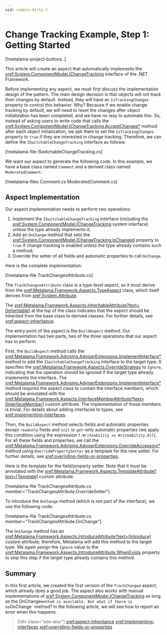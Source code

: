 ```yaml
---
uid: sample-dirty-1
---
```


# Change Tracking Example, Step 1: Getting Started

[!metalama-project-buttons .]

This article will create an aspect that automatically implements the <xref:System.ComponentModel.IChangeTracking>
interface of the .NET Framework.

Before implementing any aspect, we must first discuss the implementation design of the pattern. The main design decision
is that objects will not track their changes by default. Instead, they will have an `IsTrackingChanges` property to
control this behavior. Why? Because if we enable change tracking by default, we will need to reset the changes after
object initialization has been completed, and we have no way to automate this. So, instead of asking users to write code
that calls the <xref:System.ComponentModel.IChangeTracking.AcceptChanges*> method after each object initialization, we
ask them to set the `IsTrackingChanges` property to `true` if they are interested in change tracking. Therefore, we can
define the `ISwitchableChangeTracking` interface as follows:

[!metalama-file ISwitchableChangeTracking.cs]

We want our aspect to generate the following code. In this example, we have a base class named `Comment` and a derived
class named `ModeratedComment`.

[!metalama-files Comment.cs ModeratedComment.cs]

## Aspect Implementation

Our aspect implementation needs to perform two operations:

1. Implement the `ISwitchableChangeTracking` interface (including the <xref:System.ComponentModel.IChangeTracking>
   system interface) unless the type already implements it;
2. Add an `OnChange` method that sets the <xref:System.ComponentModel.IChangeTracking.IsChanged> property to `true` if
   change tracking is enabled unless the type already contains such a method;
3. Override the setter of all fields and automatic properties to call `OnChange`.

Here is the complete implementation:

[!metalama-file TrackChangesAttribute.cs]

The `TrackChangesAttribute` class is a type-level aspect, so it must derive from
the <xref:Metalama.Framework.Aspects.TypeAspect> class, which itself derives from <xref:System.Attribute>.

The <xref:Metalama.Framework.Aspects.InheritableAttribute?text=[Inheritable]> at the top of the class indicates that the
aspect should be inherited from the base class to derived classes. For further details, see <xref:aspect-inheritance>.

The entry point of the aspect is the `BuildAspect` method. Our implementation has two parts, two of the three operations
that our aspect has to perform.

First, the `BuildAspect` method calls the <xref:Metalama.Framework.Advising.AdviserExtensions.ImplementInterface*> method
to add the `ISwitchableChangeTracking` interface to the target type. It specifies
the <xref:Metalama.Framework.Aspects.OverrideStrategy> to `Ignore`, indicating that the operation should be ignored if
the target type already implements the interface.
The <xref:Metalama.Framework.Advising.AdviserExtensions.ImplementInterface*> method requires the aspect class to contain
the interface members, which should be annotated with
the <xref:Metalama.Framework.Aspects.InterfaceMemberAttribute?text=[InterfaceMember]> custom attribute. The
implementation of these members is trivial. For details about adding interfaces to types,
see <xref:implementing-interfaces>.

Then, the `BuildAspect` method selects fields and automatic properties except `readonly` fields and `init` or `get`-only
automatic properties (we apply this condition using the expression `f.Writeability == Writeability.All`). For all these
fields and properties, we call the <xref:Metalama.Framework.Advising.AdviserExtensions.OverrideAccessors*> method
using `OverridePropertySetter` as a template for the new setter. For further details,
see <xref:overriding-fields-or-properties>.

Here is the template for the field/property setter. Note that it must be annotated with
the <xref:Metalama.Framework.Aspects.TemplateAttribute?text=[Template]> custom attribute.

[!metalama-file TrackChangesAttribute.cs member="TrackChangesAttribute.OverrideSetter"]

To introduce the `OnChange` method (which is not part of the interface), we use the following code:

[!metalama-file TrackChangesAttribute.cs member="TrackChangesAttribute.OnChange"]

The `OnChange` method has an <xref:Metalama.Framework.Aspects.IntroduceAttribute?text=[Introduce]> custom attribute;
therefore, Metalama will add this method to the target type. We again assign the `Ignore` value to
the <xref:Metalama.Framework.Aspects.IntroduceAttribute.WhenExists> property to skip this step if the target type
already contains this method.

## Summary

In this first article, we created the first version of the `TrackChanged` aspect, which already does a good job. The
aspect also works with manual implementations of <xref:System.ComponentModel.IChangeTracking> as long as the
OnChange` method is available. But what if there is no `OnChange` method? In the following article, we will see how to
report an error when this happens.

> [!div class="see-also"]
> <xref:aspect-inheritance>
> <xref:implementing-interfaces>
> <xref:overriding-fields-or-properties>

  
